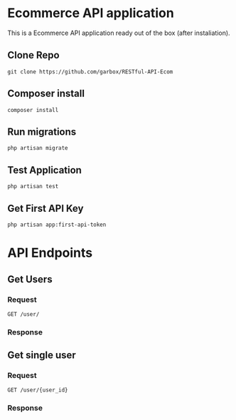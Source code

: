 # Ecommerce API application

This is a Ecommerce API application ready out of the box (after instaliation).

## Clone Repo

    git clone https://github.com/garbox/RESTful-API-Ecom

## Composer install

    composer install

## Run migrations

    php artisan migrate

## Test Application

    php artisan test

## Get First API Key

    php artisan app:first-api-token   

# API Endpoints 

## Get Users

### Request

`GET /user/`

### Response


## Get single user

### Request


`GET /user/{user_id}`

### Response


